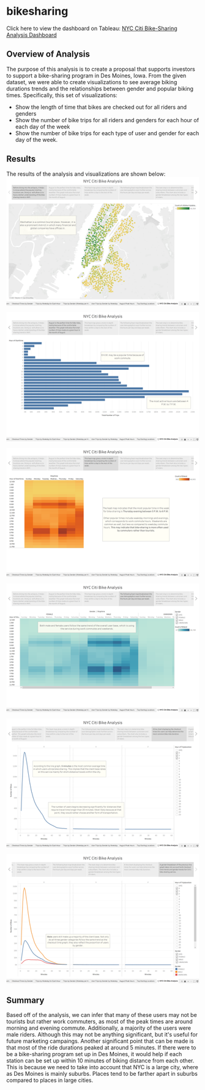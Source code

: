 # bikesharing
Click here to view the dashboard on Tableau: [NYC Citi Bike-Sharing Analysis Dashboard](https://public.tableau.com/app/profile/mohammad.ahmed.jilani/viz/NYCCitiBike-SharingAnalysis_16302008947700/NYCCitiBikeAnalysis)

## Overview of Analysis
The purpose of this analysis is to create a proposal that supports investors to support a bike-sharing program in Des Moines, Iowa. From the given dataset, we were able to create visualizations to see average biking durations trends and the relationships between gender and popular biking times. Specifically, this set of visualizations: 

* Show the length of time that bikes are checked out for all riders and genders
* Show the number of bike trips for all riders and genders for each hour of each day of the week
* Show the number of bike trips for each type of user and gender for each day of the week.

## Results
The results of the analysis and visualizations are shown below:
![Top Starting Locations](https://github.com/mahmedjilani/BikeSharing/blob/main/Resources/Top%20Starting%20Locations.png)

![August Peak Times](https://github.com/mahmedjilani/BikeSharing/blob/main/Resources/August%20Peak%20Hours.png)

![Trips per Hour by Weekday](https://github.com/mahmedjilani/BikeSharing/blob/main/Resources/Trips%20per%20Hour%20by%20Weekday.png)

![Trips per Weekday by Gender](https://github.com/mahmedjilani/BikeSharing/blob/main/Resources/Trips%20per%20Weekday%20by%20Gender.png)

![Checkout Times by Users](https://github.com/mahmedjilani/BikeSharing/blob/main/Resources/Checkout%20Times%20by%20Users.png)

![Checkout Times by Gender](https://github.com/mahmedjilani/BikeSharing/blob/main/Resources/Checkout%20Times%20by%20Gender.png)

## Summary
Based off of the analysis, we can infer that many of these users may not be tourists but rather work commuters, as most of the peak times are around morning and evening commute. Additionally, a majority of the users were male riders. Although this may not be anything significant, but it's useful for future marketing campaings. Another significant point that can be made is that most of the ride durations peaked at around 5 minutes. If there were to be a bike-sharing program set up in Des Moines, it would help if each station can be set up within 10 minutes of biking distance from each other. This is because we need to take into account that NYC is a large city, where as Des Moines is mainly suburbs. Places tend to be farther apart in suburbs compared to places in large cities. 
